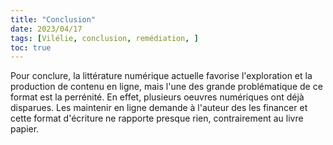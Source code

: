 ```yaml
---
title: "Conclusion"
date: 2023/04/17
tags: [Vilélie, conclusion, remédiation, ]
toc: true
---
```


Pour conclure, la littérature numérique actuelle favorise l'exploration et la production de contenu en ligne, mais l'une des grande problématique de ce format est la perrénité. En effet, plusieurs oeuvres numériques ont déjà disparues. Les maintenir en ligne demande à l'auteur des les financer et cette format d'écriture ne rapporte presque rien, contrairement au livre papier.